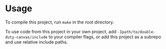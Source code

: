 # Usage

To compile this project, run `make` in the root directory.

To use code from this project in your own project, add `-Ipath/to/double-duty-canvas/include`
to your compiler flags, or add this project as a subrepo and use relative include paths.
